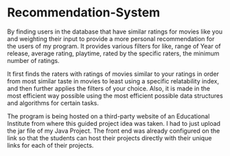 # Recommendation-System

By finding users in the database that have similar ratings for movies like you and weighting their input to provide a more personal recommendation for the users of my program. It provides various filters for like, range of Year of release, average rating, playtime, rated by the specific raters, the minimum number of ratings.

It first finds the raters with ratings of movies similar to your ratings in order from most similar taste in movies to least using a specific relatability index, and then further applies the filters of your choice.
Also, it is made in the most efficient way possible using the most efficient possible data structures and algorithms for certain tasks.

The program is being hosted on a third-party website of an Educational Institute from where this guided project idea was taken. I had to just upload the jar file of my Java Project. The front end was already configured on the link so that the students can host their projects directly with their unique links for each of their projects.
